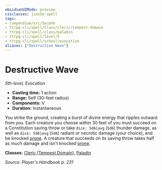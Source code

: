 ```yaml
---
obsidianUIMode: preview
cssclasses: json5e-spell
tags:
- compendium/src/5e/phb
- ttrpg-cli/spell/class/cleric/tempest-domain
- ttrpg-cli/spell/class/paladin
- ttrpg-cli/spell/level/5
- ttrpg-cli/spell/school/evocation
aliases: ["Destructive Wave"]
---
```

# Destructive Wave
*5th-level, Evocation*  

- **Casting time:** 1 action
- **Range:** Self (30-feet radius)
- **Components:** V
- **Duration:** Instantaneous

You strike the ground, creating a burst of divine energy that ripples outward from you. Each creature you choose within 30 feet of you must succeed on a Constitution saving throw or take `dice: 5d6|avg` (`5d6`) thunder damage, as well as `dice: 5d6|avg` (`5d6`) radiant or necrotic damage (your choice), and be knocked [prone](/compendium/rules/conditions.md#prone). A creature that succeeds on its saving throw takes half as much damage and isn't knocked [prone](/compendium/rules/conditions.md#prone).

**Classes**: [Cleric (Tempest Domain)](compendium/classes/cleric-tempest-domain.md), [Paladin](compendium/classes/paladin.md)

*Source: Player's Handbook p. 231*